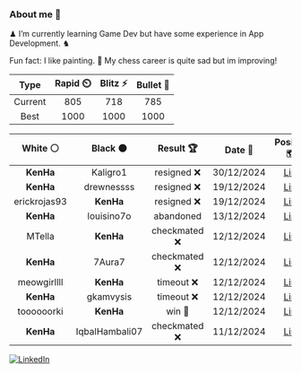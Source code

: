 ### About me 🍜

♟ I’m currently learning Game Dev but have some experience in App Development. ♞

Fun fact: I like painting. 🎨
My chess career is quite sad but im improving!
<!--START_SECTION:chessStats-->
<!-- Automatically generated with https://github.com/Balastrong/chess-stats-action -->

| Type | Rapid ⏲️ | Blitz ⚡ | Bullet 🔫 |
|:---:|:---:|:---:|:---:|
| Current | 805 | 718 | 785 |
| Best | 1000 | 1000 | 1000 |

| White ⚪ | Black ⚫ | Result 🏆 | Date 📅 | Position 🗺️ | Type 🕕 |
|:---:|:---:|:---:|:---:|:---:|:---:|
| **KenHa** | Kaligro1 | resigned ❌ | 30/12/2024 | <a href="http://www.ee.unb.ca/cgi-bin/tervo/fen.pl?select=4qrk1/1pp2pp1/5n1p/1P1P4/3pP3/1rN5/5PPP/R3R1K1 w - -">Link</a> | Blitz |
| **KenHa** | drewnessss | resigned ❌ | 19/12/2024 | <a href="http://www.ee.unb.ca/cgi-bin/tervo/fen.pl?select=6k1/5pp1/1p5p/p3p3/P1P4P/1q4K1/8/8 w - -">Link</a> | Blitz |
| erickrojas93 | **KenHa** | resigned ❌ | 19/12/2024 | <a href="http://www.ee.unb.ca/cgi-bin/tervo/fen.pl?select=8/2P4p/5p2/5k2/2B1Q3/3P4/PP1KN3/R7 b - -">Link</a> | Blitz |
| **KenHa** | louisino7o | abandoned  | 13/12/2024 | <a href="http://www.ee.unb.ca/cgi-bin/tervo/fen.pl?select=r4rk1/2pR1pp1/p4n1p/4p3/4P3/2q2N2/5PPP/R5K1 w - -">Link</a> | Bullet |
| MTella | **KenHa** | checkmated ❌ | 12/12/2024 | <a href="http://www.ee.unb.ca/cgi-bin/tervo/fen.pl?select=1k1Q4/2R5/8/8/3P4/6P1/1PP5/6K1 b - -">Link</a> | Blitz |
| **KenHa** | 7Aura7 | checkmated ❌ | 12/12/2024 | <a href="http://www.ee.unb.ca/cgi-bin/tervo/fen.pl?select=6k1/2p3pp/1p6/p7/2bB4/8/P4PPP/RN2r1K1 w - -">Link</a> | Blitz |
| meowgirllll | **KenHa** | timeout ❌ | 12/12/2024 | <a href="http://www.ee.unb.ca/cgi-bin/tervo/fen.pl?select=r5nr/ppp4p/5P2/2bk2P1/8/1P3N2/P1P5/3RK2R b K -">Link</a> | Bullet |
| **KenHa** | gkamvysis | timeout ❌ | 12/12/2024 | <a href="http://www.ee.unb.ca/cgi-bin/tervo/fen.pl?select=5rk1/pp4pp/1b1p2q1/1P1Pp3/4P1P1/P2QP1KP/5r2/1RR5 w - -">Link</a> | Bullet |
| toooooorki | **KenHa** | win 🥇 | 12/12/2024 | <a href="http://www.ee.unb.ca/cgi-bin/tervo/fen.pl?select=4r3/p4pkp/1nB1b1p1/8/4P3/QPq5/R1P2PPP/3r2K1 w - -">Link</a> | Bullet |
| **KenHa** | IqbalHambali07 | checkmated ❌ | 11/12/2024 | <a href="http://www.ee.unb.ca/cgi-bin/tervo/fen.pl?select=r4k2/p3r1pp/Qp6/5p2/4p1n1/BP1P4/P1P2PPq/R4RK1 w - -">Link</a> | Blitz |

<!--END_SECTION:chessStats-->

<a href="https://www.linkedin.com/in/guillermo-bosca/" target="_blank"><img src="https://img.shields.io/badge/LinkedIn-%230077B5.svg?&style=flat-square&logo=linkedin&logoColor=white" alt="LinkedIn"></a>


<!--
**kenhacodes/kenhacodes** is a ✨ _special_ ✨ repository because its `README.md` (this file) appears on your GitHub profile.

Here are some ideas to get you started:

- 🔭 I’m currently working on ...
- 🌱 I’m currently learning App Development, Data Analytics and ML.
- 👯 I’m looking to collaborate on ...
- 🤔 I’m looking for help with ...
- 💬 Ask me about ...
- 📫 How to reach me: ...
- 😄 Pronouns: ...
- ⚡ Fun fact: ...
-->
